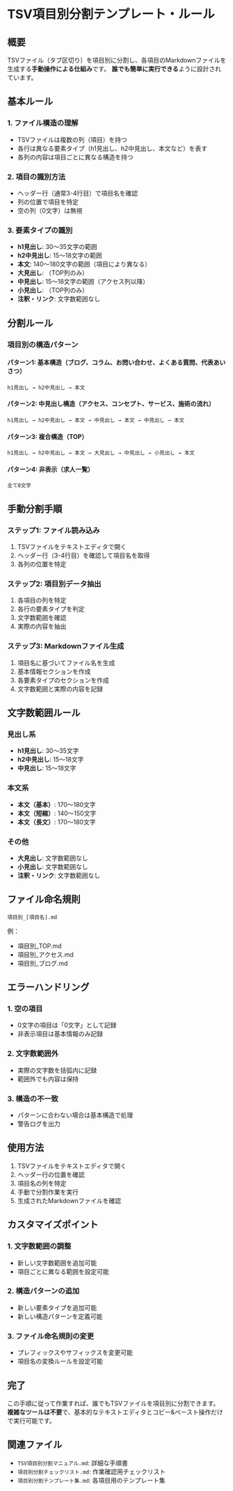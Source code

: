 # TSV項目別分割テンプレート・ルール

## 概要
TSVファイル（タブ区切り）を項目別に分割し、各項目のMarkdownファイルを生成する**手動操作による仕組み**です。
**誰でも簡単に実行できる**ように設計されています。

## 基本ルール

### 1. ファイル構造の理解
- TSVファイルは複数の列（項目）を持つ
- 各行は異なる要素タイプ（h1見出し、h2中見出し、本文など）を表す
- 各列の内容は項目ごとに異なる構造を持つ

### 2. 項目の識別方法
- ヘッダー行（通常3-4行目）で項目名を確認
- 列の位置で項目を特定
- 空の列（0文字）は無視

### 3. 要素タイプの識別
- **h1見出し**: 30～35文字の範囲
- **h2中見出し**: 15～18文字の範囲  
- **本文**: 140～180文字の範囲（項目により異なる）
- **大見出し**: （TOP列のみ）
- **中見出し**: 15～18文字の範囲（アクセス列以降）
- **小見出し**: （TOP列のみ）
- **注釈・リンク**: 文字数範囲なし

## 分割ルール

### 項目別の構造パターン

#### パターン1: 基本構造（ブログ、コラム、お問い合わせ、よくある質問、代表あいさつ）
```
h1見出し → h2中見出し → 本文
```

#### パターン2: 中見出し構造（アクセス、コンセプト、サービス、施術の流れ）
```
h1見出し → h2中見出し → 本文 → 中見出し → 本文 → 中見出し → 本文
```

#### パターン3: 複合構造（TOP）
```
h1見出し → h2中見出し → 本文 → 大見出し → 中見出し → 小見出し → 本文
```

#### パターン4: 非表示（求人一覧）
```
全て0文字
```

## 手動分割手順

### ステップ1: ファイル読み込み
1. TSVファイルをテキストエディタで開く
2. ヘッダー行（3-4行目）を確認して項目名を取得
3. 各列の位置を特定

### ステップ2: 項目別データ抽出
1. 各項目の列を特定
2. 各行の要素タイプを判定
3. 文字数範囲を確認
4. 実際の内容を抽出

### ステップ3: Markdownファイル生成
1. 項目名に基づいてファイル名を生成
2. 基本情報セクションを作成
3. 各要素タイプのセクションを作成
4. 文字数範囲と実際の内容を記録

## 文字数範囲ルール

### 見出し系
- **h1見出し**: 30～35文字
- **h2中見出し**: 15～18文字
- **中見出し**: 15～18文字

### 本文系
- **本文（基本）**: 170～180文字
- **本文（短縮）**: 140～150文字
- **本文（長文）**: 170～180文字

### その他
- **大見出し**: 文字数範囲なし
- **小見出し**: 文字数範囲なし
- **注釈・リンク**: 文字数範囲なし

## ファイル命名規則

```
項目別_[項目名].md
```

例：
- 項目別_TOP.md
- 項目別_アクセス.md
- 項目別_ブログ.md

## エラーハンドリング

### 1. 空の項目
- 0文字の項目は「0文字」として記録
- 非表示項目は基本情報のみ記録

### 2. 文字数範囲外
- 実際の文字数を括弧内に記録
- 範囲外でも内容は保持

### 3. 構造の不一致
- パターンに合わない場合は基本構造で処理
- 警告ログを出力

## 使用方法

1. TSVファイルをテキストエディタで開く
2. ヘッダー行の位置を確認
3. 項目名の列を特定
4. 手動で分割作業を実行
5. 生成されたMarkdownファイルを確認

## カスタマイズポイント

### 1. 文字数範囲の調整
- 新しい文字数範囲を追加可能
- 項目ごとに異なる範囲を設定可能

### 2. 構造パターンの追加
- 新しい要素タイプを追加可能
- 新しい構造パターンを定義可能

### 3. ファイル命名規則の変更
- プレフィックスやサフィックスを変更可能
- 項目名の変換ルールを設定可能

## 完了

この手順に従って作業すれば、誰でもTSVファイルを項目別に分割できます。
**複雑なツールは不要**で、基本的なテキストエディタとコピー&ペースト操作だけで実行可能です。

## 関連ファイル

- `TSV項目別分割マニュアル.md`: 詳細な手順書
- `項目別分割チェックリスト.md`: 作業確認用チェックリスト
- `項目別分割テンプレート集.md`: 各項目用のテンプレート集
